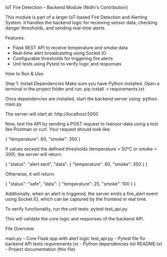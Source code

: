 IoT Fire Detection – Backend Module (Nidhi's Contribution)

This module is part of a larger IoT-based Fire Detection and Alerting System. It handles the backend logic for receiving sensor data, checking danger thresholds, and sending real-time alerts.


Features:

- Flask REST API to receive temperature and smoke data
- Real-time alert broadcasting using Socket.IO
- Configurable thresholds for triggering fire alerts
- Unit tests using Pytest to verify logic and responses

How to Run & Use:

Step 1: Install Dependencies
Make sure you have Python installed. Open a terminal in the project folder and run:
pip install -r requirements.txt

Once dependencies are installed, start the backend server using:
python main.py

The server will start at:
http://localhost:5000

Now, test the API by sending a POST request to /sensor-data using a tool like Postman or curl. Your request should look like:

{
  "temperature": 60,
  "smoke": 350
}

If values exceed the defined thresholds (temperature > 50°C or smoke > 300), the server will return:

{
  "status": "alert sent",
  "data": { "temperature": 60, "smoke": 350 }
}

Otherwise, it will return:

{
  "status": "safe",
  "data": { "temperature": 25, "smoke": 100 }
}

Additionally, when an alert is triggered, the server emits a fire_alert event using Socket.IO, which can be captured by the frontend in real time.

To verify functionality, run the unit tests:
pytest test_api.py

This will validate the core logic and responses of the backend API.

File Overview:

main.py          - Core Flask app with alert logic
test_api.py      - Pytest file for backend API tests
requirements.txt - Python dependencies list
README.txt       - Project documentation (this file)

